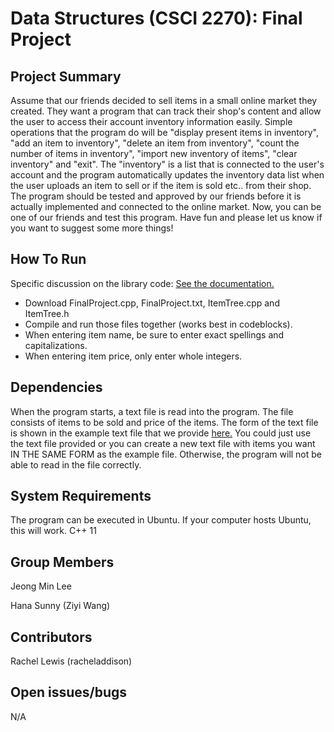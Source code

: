 # Data Structures (CSCI 2270): Final Project

## Project Summary

Assume that our friends decided to sell items in a small online market they created. They want a program that can track their shop's content and allow the user to access their account inventory information easily. Simple operations that the program do will be "display present items in inventory", "add an item to inventory", "delete an item from inventory", "count the number of items in inventory", "import new inventory of items", "clear inventory" and "exit". The "inventory" is a list that is connected to the user's account and the program automatically updates the inventory data list when the user uploads an item to sell or if the item is sold etc.. from their shop. The program should be tested and approved by our friends before it is actually implemented and connected to the online market. Now, you can be one of our friends and test this program. Have fun and please let us know if you want to suggest some more things!


## How To Run

Specific discussion on the library code: [See the documentation.](https://github.com/jele5104/Lee_CSCI2270_FinalProject/blob/master/LibraryDoc.cpp)
 - Download FinalProject.cpp, FinalProject.txt, ItemTree.cpp and ItemTree.h
 - Compile and run those files together (works best in codeblocks).
 - When entering item name, be sure to enter exact spellings and capitalizations.
 - When entering item price, only enter whole integers. 


## Dependencies

When the program starts, a text file is read into the program. The file consists of items to be sold and price of the items. The form of the text file is shown in the example text file that we provide [here.](https://github.com/jele5104/Lee_CSCI2270_FinalProject/blob/master/FinalProject.txt) You could just use the text file provided or you can create a new text file with items you want IN THE SAME FORM as the example file. Otherwise, the program will not be able to read in the file correctly.


## System Requirements

The program can be executed in Ubuntu. If your computer hosts Ubuntu, this will work.
C++ 11


## Group Members

Jeong Min Lee

Hana Sunny (Ziyi Wang)


## Contributors

Rachel Lewis (racheladdison)


## Open issues/bugs

N/A
